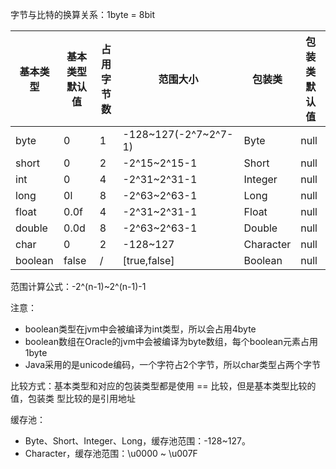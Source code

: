 字节与比特的换算关系：1byte = 8bit

| 基本类型 | 基本类型默认值 | 占用字节数 | 范围大小 | 包装类 | 包装类默认值 |
| --- | --- | --- | --- | --- | --- |
| byte | 0 | 1 | -128~127(-2^7~2^7-1) | Byte | null |
| short | 0 | 2 | -2^15~2^15-1 | Short | null |
| int | 0 | 4 | -2^31~2^31-1 | Integer | null |
| long | 0l | 8 | -2^63~2^63-1 | Long | null |
| float | 0.0f | 4 | -2^31~2^31-1 | Float | null |
| double | 0.0d | 8 | -2^63~2^63-1 | Double | null |
| char | 0 | 2 | -128~127 | Character | null |
| boolean | false | / | [true,false] | Boolean | null |


范围计算公式：-2^(n-1)~2^(n-1)-1

注意：
* boolean类型在jvm中会被编译为int类型，所以会占用4byte
* boolean数组在Oracle的jvm中会被编译为byte数组，每个boolean元素占用1byte
* Java采用的是unicode编码，一个字符占2个字节，所以char类型占两个字节

比较方式：基本类型和对应的包装类型都是使用 == 比较，但是基本类型比较的值，包装类
型比较的是引用地址

缓存池：
* Byte、Short、Integer、Long，缓存池范围：-128~127。
* Character，缓存池范围：\u0000 ~ \u007F